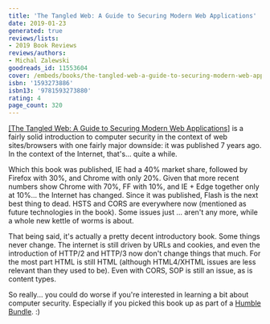 ```yaml
---
title: 'The Tangled Web: A Guide to Securing Modern Web Applications'
date: 2019-01-23
generated: true
reviews/lists:
- 2019 Book Reviews
reviews/authors:
- Michal Zalewski
goodreads_id: 11553604
cover: /embeds/books/the-tangled-web-a-guide-to-securing-modern-web-applications.jpg
isbn: '1593273886'
isbn13: '9781593273880'
rating: 4
page_count: 320
---
```

[[The Tangled Web: A Guide to Securing Modern Web Applications]]() is a fairly solid introduction to computer security in the context of web sites/browsers with one fairly major downside: it was published 7 years ago. In the context of the Internet, that's... quite a while.  

Which this book was published, IE had a 40% market share, followed by Firefox with 30%, and Chrome with only 20%. Given that more recent numbers show Chrome with 70%, FF with 10%, and IE + Edge together only at 10%... the Internet has changed. Since it was published, Flash is the next best thing to dead. HSTS and CORS are everywhere now (mentioned as future technologies in the book). Some issues just ... aren't any more, while a whole new kettle of worms is about.  

<!--more-->

That being said, it's actually a pretty decent introductory book. Some things never change. The internet is still driven by URLs and cookies, and even the introduction of HTTP/2 and HTTP/3 now don't change things that much. For the most part HTML is still HTML (although HTML4/XHTML issues are less relevant than they used to be). Even with CORS, SOP is still an issue, as is content types.  

So really... you could do worse if you're interested in learning a bit about computer security. Especially if you picked this book up as part of a [Humble Bundle](https://www.humblebundle.com/). :)